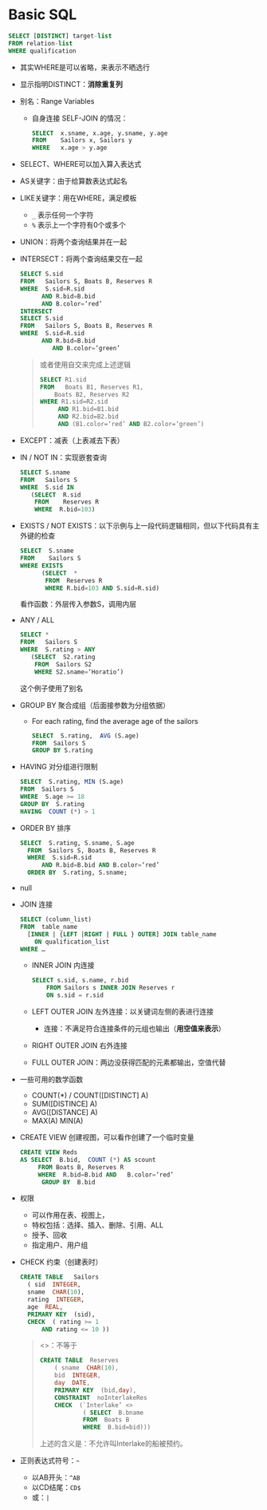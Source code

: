 # Basic SQL

```sql
SELECT [DISTINCT] target-list
FROM relation-list
WHERE qualification
```

* 其实WHERE是可以省略，来表示不晒选行

* 显示指明DISTINCT：**消除重复列**

* 别名：Range Variables

  * 自身连接 SELF-JOIN 的情况：

    ```SQL
    SELECT  x.sname, x.age, y.sname, y.age
    FROM    Sailors x, Sailors y
    WHERE   x.age > y.age
    ```

* SELECT、WHERE可以加入算入表达式

* AS关键字：由于给算数表达式起名

* LIKE关键字：用在WHERE，满足模板

  * `_` 表示任何一个字符
  * `%` 表示上一个字符有0个或多个

* UNION：将两个查询结果并在一起

* INTERSECT：将两个查询结果交在一起

  ```sql
  SELECT S.sid
  FROM   Sailors S, Boats B, Reserves R
  WHERE  S.sid=R.sid 
  	    AND R.bid=B.bid
  	    AND B.color=‘red’
  INTERSECT
  SELECT S.sid
  FROM   Sailors S, Boats B, Reserves R
  WHERE  S.sid=R.sid 
  	    AND R.bid=B.bid
           AND B.color=‘green’
  ```

  > 或者使用自交来完成上述逻辑
  >
  > ```SQL
  > SELECT R1.sid
  > FROM   Boats B1, Reserves R1,
  >     Boats B2, Reserves R2
  > WHERE R1.sid=R2.sid
  >      AND R1.bid=B1.bid 
  >      AND R2.bid=B2.bid
  >      AND (B1.color=‘red’ AND B2.color=‘green’)
  > ```

* EXCEPT：减表（上表减去下表）

* IN / NOT IN：实现嵌套查询

  ```sql
  SELECT S.sname
  FROM   Sailors S
  WHERE  S.sid IN 
     (SELECT  R.sid
      FROM    Reserves R
      WHERE  R.bid=103)
  ```

* EXISTS / NOT EXISTS：以下示例与上一段代码逻辑相同，但以下代码具有主外键的检查

  ``` sql
  SELECT  S.sname
  FROM    Sailors S
  WHERE EXISTS 
        (SELECT  *
         FROM  Reserves R
         WHERE R.bid=103 AND S.sid=R.sid)
  ```

  看作函数：外层传入参数S，调用内层

* ANY / ALL

  ``` sql
  SELECT *
  FROM   Sailors S
  WHERE  S.rating > ANY 
     (SELECT  S2.rating
      FROM  Sailors S2
      WHERE S2.sname=‘Horatio’)
  ```

  这个例子使用了别名

* GROUP BY 聚合成组（后面接参数为分组依据）

  * For each rating, find the average age of the sailors

    ``` SQL
    SELECT  S.rating,  AVG (S.age)
    FROM  Sailors S
    GROUP BY S.rating
    ```

* HAVING 对分组进行限制

  ``` sql
  SELECT  S.rating, MIN (S.age)
  FROM  Sailors S
  WHERE  S.age >= 18
  GROUP BY  S.rating
  HAVING  COUNT (*) > 1
  ```

* ORDER BY 排序 

  ``` sql
  SELECT  S.rating, S.sname, S.age
  	FROM  Sailors S, Boats B, Reserves R
  	WHERE  S.sid=R.sid 
  		AND R.bid=B.bid AND B.color=‘red’
  	ORDER BY  S.rating, S.sname;
  ```

* null 

* JOIN 连接

  ``` sql
  SELECT (column_list)
  FROM  table_name
    [INNER | {LEFT |RIGHT | FULL } OUTER] JOIN table_name
      ON qualification_list
  WHERE …
  ```

  * INNER JOIN 内连接

    ``` SQL
    SELECT s.sid, s.name, r.bid
    	FROM Sailors s INNER JOIN Reserves r
    	ON s.sid = r.sid
    ```

  * LEFT OUTER JOIN 左外连接：以关键词左侧的表进行连接

    * 连接：不满足符合连接条件的元组也输出（**用空值来表示**）

  * RIGHT OUTER JOIN 右外连接

  * FULL OUTER JOIN：两边没获得匹配的元素都输出，空值代替

* 一些可用的数学函数

  * COUNT(*) / COUNT([DISTINCT] A)
  * SUM([DISTINCE] A)
  * AVG([DISTANCE] A)
  * MAX(A) MIN(A)

* CREATE VIEW 创建视图，可以看作创建了一个临时变量

  ``` sql
  CREATE VIEW Reds
  AS SELECT  B.bid,  COUNT (*) AS scount
       FROM Boats B, Reserves R
       WHERE  R.bid=B.bid AND   B.color=‘red’
        GROUP BY  B.bid
  ```

* 权限

  * 可以作用在表、视图上，
  * 特权包括：选择、插入、删除、引用、ALL
  * 授予、回收
  * 指定用户、用户组

* CHECK 约束（创建表时）

  ``` sql
  CREATE TABLE   Sailors
  	( sid  INTEGER,
  	sname  CHAR(10),
  	rating  INTEGER,
  	age  REAL,
  	PRIMARY KEY  (sid),
  	CHECK  ( rating >= 1 
  		AND rating <= 10 ))
  ```

  > <>：不等于
  >
  > ``` sql
  > CREATE TABLE  Reserves
  > 	( sname  CHAR(10),
  > 	bid  INTEGER,
  > 	day  DATE,
  > 	PRIMARY KEY  (bid,day),
  > 	CONSTRAINT  noInterlakeRes
  > 	CHECK  (`Interlake’ <>
  > 			( SELECT  B.bname
  > 			FROM  Boats B
  > 			WHERE  B.bid=bid)))
  > ```
  >
  > 上述的含义是：不允许叫Interlake的船被预约。

* 正则表达式符号：`~`
  * 以AB开头：`^AB`
  * 以CD结尾：`CD$`
  * 或：`|`